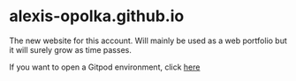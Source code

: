 # alexis-opolka.github.io

The new website for this account. Will mainly be used as a web portfolio but it will surely grow as time passes.

If you want to open a Gitpod environment, click [here](https://gitpod.io/#https://github.com/alexis-opolka/alexis-opolka.github.io)

